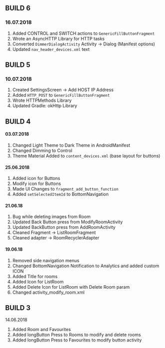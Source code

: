 ## BUILD 6

### 16.07.2018

1. Added CONTROL and SWITCH actions to `GenericFillButtonFragment`
2. Wrote an AsyncHTTP Library for HTTP tasks
3. Converted `DimmerDialogActivity` Activity -> Dialog (Manifest options)
4. Updated `nav_header_devices.xml` text

## BUILD 5

### 10.07.2018

1. Created SettingsScreen -> Add HOST IP Address
2. Added `HTTP_POST` to `GenericFillButtonFragment`
3. Wrote HTTPMethods Library
4. Updated Gradle: okHttp Library 

## BUILD 4

#### 03.07.2018

1. Changed Light Theme to Dark Theme in AndroidManifest
2. Changed Dimming to Control
3. Theme Material Added to `content_devices.xml` (base layout for buttons) 

#### 25.06.2018

1. Added icon for Buttons
2. Modify icon for Buttons
3. Made UI Changes to `fragment_add_button_function`
4. Added `setSelectedItemId` to BottomNavigation

#### 21.06.18

1. Bug while deleting images from Room
2. Updated Back Button press from ModifyRoomActivity
3. Updated BackButton press from AddRoomActivity
4. Cleaned Fragment -> ListRoomFragment
5. Cleaned adapter -> RoomRecyclerAdapter

#### 19.06.18

1. Removed side navigation menus
2. Changed BottomNavigation Notification to Analytics and added custom ICON
3. Added Title for rooms
4. Added Icon for ListRoom
5. Added Delete Icon for ListRoom with Delete Room param
6. Changed activity_modify_room.xml

## BUILD 3

14.06.2018

1. Added Room and Favourites
2. Added longButton Press to Rooms to modify and delete rooms
3. Added longButton Press to Favourites to modify button activity
